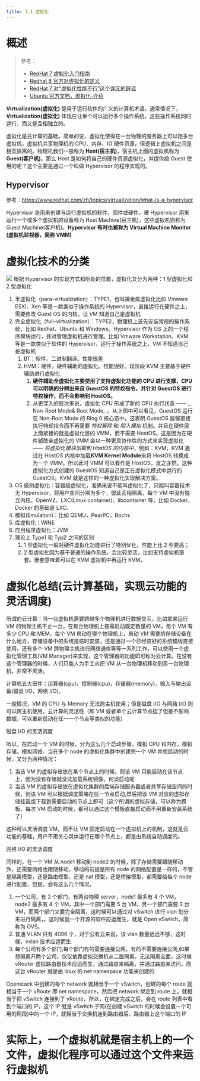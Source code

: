 ```yaml
---
title: 1.1.虚拟化
---
```


# 概述

> 参考：
> - [RedHat 7 虚拟化入门指南](https://access.redhat.com/documentation/en-us/red_hat_enterprise_linux/7/html/virtualization_getting_started_guide/index)
> - [Redhat 8 官方对虚拟化的定义](https://access.redhat.com/documentation/en-us/red_hat_enterprise_linux/8/html/configuring_and_managing_virtualization/virtualization-in-rhel-8-an-overview_configuring-and-managing-virtualization#what-is-virtualization-in-rhel-8-virt-overview)
> - [RedHat 7 对“虚拟化性能不行”这个误区的辟谣](https://access.redhat.com/documentation/en-us/red_hat_enterprise_linux/7/html/virtualization_getting_started_guide/index)
> - [Ubuntu 官方文档，虚拟化-介绍](https://ubuntu.com/server/docs/virtualization-introduction)

**Virtualization(虚拟化)** 是用于运行软件的广义的计算机术语。通常情况下，**Virtualization(虚拟化)** 体现在让单个可以运行多个操作系统，这些操作系统同时运行，而又是互相独立的。

虚拟化是云计算的基础。简单的说，虚拟化使得在一台物理的服务器上可以跑多台虚拟机，虚拟机共享物理机的 CPU、内存、IO 硬件资源，但逻辑上虚拟机之间是相互隔离的。物理机我们一般称为 **Host(宿主机)**，宿主机上面的虚拟机称为 **Guest(客户机)**。那么 Host 是如何将自己的硬件资源虚拟化，并提供给 Guest 使用的呢？这个主要是通过一个叫做 Hypervisor 的程序实现的。

## Hypervisor

参考：<https://www.redhat.com/zh/topics/virtualization/what-is-a-hypervisor>

Hypervisor 是用来创建与运行虚拟机的软件、固件或硬件。被 Hypervisor 用来运行一个或多个虚拟机的设备称为 Host Machine(宿主机)，这些虚拟机则称为 Guest Machine(客户机)。**Hypervisor 有时也被称为 Virtual Machine Monitor (虚拟机监视器，简称 VMM)**

# 虚拟化技术的分类

![](https://notes-learning.oss-cn-beijing.aliyuncs.com/ihdpea/1616124416735-5e89f29f-21cd-4fed-af5e-194227de3048.png)
根据 Hypervisor 的实现方式和所处的位置，虚拟化又分为两种：1 型虚拟化和 2 型虚拟化

1. 半虚拟化（para-virtualization）：TYPE1，也叫裸金属虚拟化比如 Vmware ESXi、Xen 等是一款类似于操作系统的 Hypervisor，直接运行在硬件之上，需要修改 Guest OS 的内核，让 VM 知道自己是虚拟机
2. 完全虚拟化（full-virtualization）：TYPE2，物理机上首先安装常规的操作系统，比如 Redhat、Ubuntu 和 Windows。Hypervisor 作为 OS 上的一个程序模块运行，并对管理虚拟机进行管理。比如 Vmware Workstation、KVM 等是一款类似于软件的 Hypervisor，运行于操作系统之上，VM 不知道自己是虚拟机
   1. BT：软件，二进制翻译。性能很差
   2. HVM：硬件，硬件辅助的虚拟化。性能很好。现阶段 KVM 主要基于硬件辅助进行虚拟化
      1. **硬件辅助全虚拟化主要使用了支持虚拟化功能的 CPU 进行支撑，CPU 可以明确的分辨出来自 GuestOS 的特权指令，并针对 GuestOS 进行特权操作，而不会影响到 HostOS。**
      2. 从更深入的层次来说，虚拟化 CPU 形成了新的 CPU 执行状态 —— _ Non-Root Mode& Root Mode_ 。从上图中可以看见，GuestOS 运行在 Non-Root Mode 的 Ring 0 核心态中，这表明 GuestOS 能够直接执行特却指令而不再需要 _特权解除_ 和 _陷入模拟_ 机制。并且在硬件层上面紧接的就是虚拟化层的 VMM，而不需要 HostOS。这是因为在硬件辅助全虚拟化的 VMM 会以一种更具协作性的方式来实现虚拟化 —— _将虚拟化模块加载到 HostOS 的内核中_，例如：KVM，KVM 通过在 HostOS 内核中加载**KVM Kernel Module**来将 HostOS 转换成为一个 VMM。所以此时 VMM 可以看作是 HostOS，反之亦然。这种虚拟化方式创建的 GuestOS 知道自己是正在虚拟化模式中运行的 GuestOS，KVM 就是这样的一种虚拟化实现解决方案。
3. OS 级别虚拟化：容器级虚拟化，准确来说不能叫虚拟化了，只能叫容器技术无 Hypervisor，将用户空间分隔为多个，彼此互相隔离，每个 VM 中没有独立内核，OpenVZ、LXC(Linux container)、libcontainer 等，比如 Docker，Docker 的基础是 LXC。
4. 模拟(Emulation)：比如 QEMU，PearPC，Bochs
5. 库虚拟化：WINE
6. 应用程序虚拟化：JVM
7. 理论上 Type1 和 Typ2 之间的区别
   1. 1 型虚拟化一般对硬件虚拟化功能进行了特别优化，性能上比 2 型要高；
   2. 2 型虚拟化因为基于普通的操作系统，会比较灵活，比如支持虚拟机嵌套。嵌套意味着可以在 KVM 虚拟机中再运行 KVM。

# 虚拟化总结(云计算基础，实现云功能的灵活调度)

所谓的云计算：当一台虚拟机需要跨越多个物理机进行数据交互，比如拿来运行 VM 的物理主机不止一台，在每台物理机上按需启动既定数量的 VM，每个 VM 有多少 CPU 和 MEM，每个 VM 启动在哪个物理机上，启动 VM 需要的存储设备在什么地方，存储设备中的系统是临时安装，还是通过一个已经装好的系统模板直接使用，还有多个 VM 跨物理主机进行网络通信等等一系列工作，可以使用一个虚拟化管理工具(VM Manager)来实现，这个管理器的功能即可称为云计算。在没有这个管理器的时候，人们只能人为手工从把 VM 从一台物理机移动到另一台物理机，非常不灵活。

计算机五大部件：运算器(cpu)，控制器(cpu)，存储器(memory)，输入与输出设备(磁盘 I/O，网络 I/O)。

一般情况，VM 的 CPU 与 Memory 无法跨主机使用；但是磁盘 I/O 与网络 I/O 则可以跨主机使用。云计算的灵活性（即 VM 或者单个云计算节点挂了但是不影响数据，可以重新启动在任一一个节点等类似的功能）

磁盘 I/O 的灵活调度

所以，在启动一个 VM 的时候，分为这么几个启动步骤，模拟 CPU 和内存，模拟存储，模拟网络。当在多个 node 的虚拟化集群中创建完一个 VM 并想启动的时候，又分为两种情况：

1. 当该 VM 的虚拟存储放在某个节点上的时候，则该 VM 只能启动在该节点上，因为没有存储就没法加载系统镜像，何谈启动呢
2. 当该 VM 的虚拟存储放在虚拟化集群的后端存储服务器或者共享存储空间的时候，则该 VM 可以根据调度策略在任一节点启动,然后把该 VM 对应的虚拟存储挂载或下载到需要启动的节点上即可（这个所谓的虚拟存储，可以称为模板，每次 VM 启动的时候，都可以通过这个模板直接启动而不用重新安装系统了）

这种可以灵活调度 VM，而不让 VM 固定启动在一个虚拟机上的机制，这就是云功能的基础，用户不用关心具体运行在哪个节点上，都是由系统自动调度的。

网络 I/O 的灵活调度

同样的，在一个 VM 从 node1 移动到 node2 的时候，除了存储需要跟随移动外，还需要网络也跟随移动，移动的前提是所有 node 的网络配置是一样的，不管是隔离模型，还是路由模型，还是 nat 模型，还是桥接模型，都需要给每个 node 进行配置，但是，会有这么几个情况，

1. 一个公司，有 2 个部门，有两台物理 server，node1 最多有 4 个 VM，node2 最多有 4 个 VM，其中一个部门需要 5 台 VM，另一个部门需要 3 台 VM，而两个部门又要完全隔离，这时候可以通过对 vSwitch 进行 vlan 划分来进行隔离，。这时候就一个开源的软件应运而生，就是 Open vSwtich，简称为 OVS。
2. 普通 VLAN 只有 4096 个，对于公有云来说，该 vlan 数量远远不够，这时候，vxlan 技术应运而生
3. 每个公司有多个部门,每个部门有的需要连接公网，有的不需要连接公网,如果想隔离开两个公司，仅仅依靠虚拟交换机从二层隔离，无法隔离全面，这时候 vRouter 虚拟路由器技术应运而生，通过路由来隔离，并通过路由来访问，而这台 vRouter 就是由 linux 的 net namespace 功能来创建的

Openstack 中创建的每个 network 就相当于一个 vSwitch，创建的每个 route 就相当于一个 vRoute 即 net namespace，然后把 network 绑定到 route 上，就相当于把 vSwitch 连接到了 vRoute，所以，在绑定完成之后，会在 route 列表中看到个端口的 IP，这个 IP 就是 vSwitch 子网(在创建 vSwitch 的时候会设置一个可用的网段)中的一个 IP，就相当于交换机连到路由器后，路由器上这个端口的 IP

# 实际上，一个虚拟机就是宿主机上的一个文件，虚拟化程序可以通过这个文件来运行虚拟机
